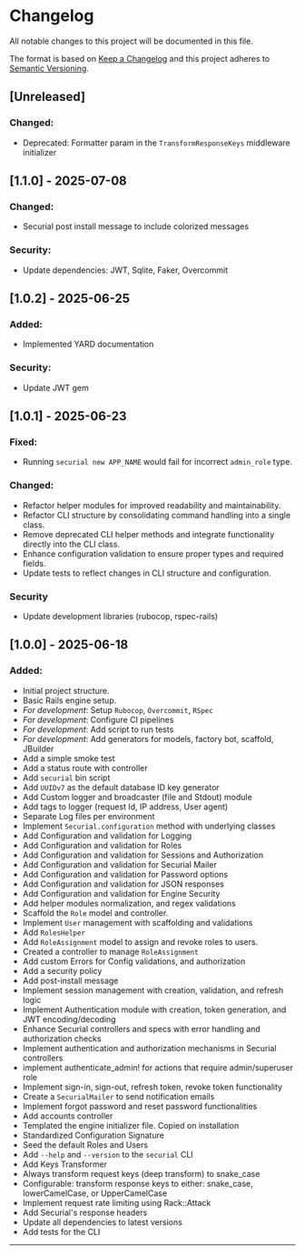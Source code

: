 # Changelog

All notable changes to this project will be documented in this file.

The format is based on [Keep a Changelog](https://keepachangelog.com/en/1.1.0/)
and this project adheres to [Semantic Versioning](https://semver.org/spec/v2.0.0.html).

## [Unreleased]

### Changed:

- Deprecated: Formatter param in the `TransformResponseKeys` middleware initializer

## [1.1.0] - 2025-07-08

### Changed:

- Securial post install message to include colorized messages

### Security:

- Update dependencies: JWT, Sqlite, Faker, Overcommit

## [1.0.2] - 2025-06-25

### Added:

- Implemented YARD documentation

### Security:

- Update JWT gem

## [1.0.1] - 2025-06-23

### Fixed:

- Running `securial new APP_NAME` would fail for incorrect `admin_role` type.

### Changed:

- Refactor helper modules for improved readability and maintainability.
- Refactor CLI structure by consolidating command handling into a single class.
- Remove deprecated CLI helper methods and integrate functionality directly into the CLI class.
- Enhance configuration validation to ensure proper types and required fields.
- Update tests to reflect changes in CLI structure and configuration.

### Security

- Update development libraries (rubocop, rspec-rails)

## [1.0.0] - 2025-06-18

### Added:

- Initial project structure.
- Basic Rails engine setup.
- _For development_: Setup `Rubocop`, `Overcommit`, `RSpec`
- _For development_: Configure CI pipelines
- _For development_: Add script to run tests
- _For development_: Add generators for models, factory bot, scaffold, JBuilder
- Add a simple smoke test
- Add a status route with controller
- Add `securial` bin script
- Add `UUIDv7` as the default database ID key generator
- Add Custom logger and broadcaster (file and Stdout) module
- Add tags to logger (request Id, IP address, User agent)
- Separate Log files per environment
- Implement `Securial.configuration` method with underlying classes
- Add Configuration and validation for Logging
- Add Configuration and validation for Roles
- Add Configuration and validation for Sessions and Authorization
- Add Configuration and validation for Securial Mailer
- Add Configuration and validation for Password options
- Add Configuration and validation for JSON responses
- Add Configuration and validation for Engine Security
- Add helper modules normalization, and regex validations
- Scaffold the `Role` model and controller.
- Implement `User` management with scaffolding and validations
- Add `RolesHelper`
- Add `RoleAssignment` model to assign and revoke roles to users.
- Created a controller to manage `RoleAssignment`
- Add custom Errors for Config validations, and authorization
- Add a security policy
- Add post-install message
- Implement session management with creation, validation, and refresh logic
- Implement Authentication module with creation, token generation, and JWT encoding/decoding
- Enhance Securial controllers and specs with error handling and authorization checks
- Implement authentication and authorization mechanisms in Securial controllers
- implement authenticate_admin! for actions that require admin/superuser role
- Implement sign-in, sign-out, refresh token, revoke token functionality
- Create a `SecurialMailer` to send notification emails
- Implement forgot password and reset password functionalities
- Add accounts controller
- Templated the engine initializer file. Copied on installation
- Standardized Configuration Signature
- Seed the default Roles and Users
- Add `--help` and `--version` to the `securial` CLI
- Add Keys Transformer
- Always transform request keys (deep transform) to snake_case
- Configurable: transform response keys to either: snake_case, lowerCamelCase, or UpperCamelCase
- Implement request rate limiting using Rack::Attack
- Add Securial's response headers
- Update all dependencies to latest versions
- Add tests for the CLI

---
